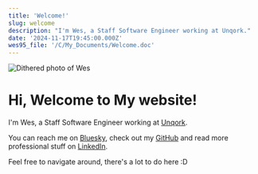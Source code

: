 ```yaml
---
title: 'Welcome!'
slug: welcome
description: "I'm Wes, a Staff Software Engineer working at Unqork."
date: '2024-11-17T19:45:00.000Z'
wes95_file: '/C/My_Documents/Welcome.doc'
---
```


<img src="/C/My_Documents/Photo.png" alt="Dithered photo of Wes" valign="right" />

# Hi, Welcome to My website!

I'm Wes, a Staff Software Engineer working at [Unqork](https://www.unqork.com/).

You can reach me on [Bluesky](https://bsky.app/profile/wes.dev), check out my
[GitHub](https://github.com/WesSouza) and read more professional stuff on
[LinkedIn](https://www.linkedin.com/in/wessouza/).

Feel free to navigate around, there's a lot to do here :D
